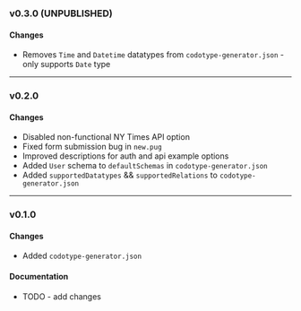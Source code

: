 ### v0.3.0 (UNPUBLISHED)

#### Changes
* Removes `Time` and `Datetime` datatypes from `codotype-generator.json` - only supports `Date` type

---

### v0.2.0

#### Changes
* Disabled non-functional NY Times API option
* Fixed form submission bug in `new.pug`
* Improved descriptions for auth and api example options
* Added `User` schema to `defaultSchemas` in `codotype-generator.json`
* Added `supportedDatatypes` && `supportedRelations` to `codotype-generator.json`

---

### v0.1.0

#### Changes
* Added `codotype-generator.json`

#### Documentation
* TODO - add changes
